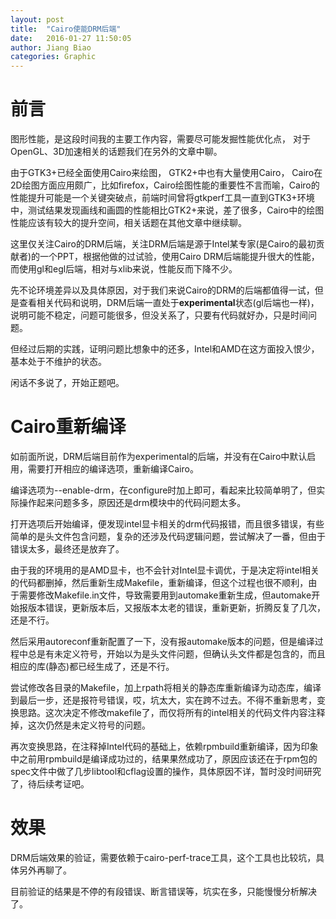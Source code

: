 ```yaml
---
layout: post
title:  "Cairo使能DRM后端"
date:   2016-01-27 11:50:05
author: Jiang Biao
categories: Graphic
---
```


# 前言
图形性能，是这段时间我的主要工作内容，需要尽可能发掘性能优化点， 对于OpenGL、3D加速相关的话题我们在另外的文章中聊。

由于GTK3+已经全面使用Cairo来绘图， GTK2+中也有大量使用Cairo， Cairo在2D绘图方面应用颇广，比如firefox，Cairo绘图性能的重要性不言而喻，Cairo的性能提升可能是一个关键突破点，前端时间曾将gtkperf工具一直到GTK3+环境中，测试结果发现画线和画圆的性能相比GTK2+来说，差了很多，Cairo中的绘图性能应该有较大的提升空间，相关话题在其他文章中继续聊。

这里仅关注Cairo的DRM后端，关注DRM后端是源于Intel某专家(是Cairo的最初贡献者)的一个PPT，根据他做的过试验，使用Cairo DRM后端能提升很大的性能，而使用gl和egl后端，相对与xlib来说，性能反而下降不少。

先不论环境差异以及具体原因，对于我们来说Cairo的DRM的后端都值得一试，但是查看相关代码和说明，DRM后端一直处于**experimental**状态(gl后端也一样)，说明可能不稳定，问题可能很多，但没关系了，只要有代码就好办，只是时间问题。

但经过后期的实践，证明问题比想象中的还多，Intel和AMD在这方面投入恨少，基本处于不维护的状态。

闲话不多说了，开始正题吧。

# Cairo重新编译

如前面所说，DRM后端目前作为experimental的后端，并没有在Cairo中默认启用，需要打开相应的编译选项，重新编译Cairo。

编译选项为--enable-drm，在configure时加上即可，看起来比较简单明了，但实际操作起来问题多多，原因还是drm模块中的代码问题太多。

打开选项后开始编译，便发现intel显卡相关的drm代码报错，而且很多错误，有些简单的是头文件包含问题，复杂的还涉及代码逻辑问题，尝试解决了一番，但由于错误太多，最终还是放弃了。

由于我的环境用的是AMD显卡，也不会针对Intel显卡调优，于是决定将intel相关的代码都删掉，然后重新生成Makefile，重新编译，但这个过程也很不顺利，由于需要修改Makefile.in文件，导致需要用到automake重新生成，但automake开始报版本错误，更新版本后，又报版本太老的错误，重新更新，折腾反复了几次，还是不行。

然后采用autoreconf重新配置了一下，没有报automake版本的问题，但是编译过程中总是有未定义符号，开始以为是头文件问题，但确认头文件都是包含的，而且相应的库(静态)都已经生成了，还是不行。

尝试修改各目录的Makefile，加上rpath将相关的静态库重新编译为动态库，编译到最后一步，还是报符号错误，哎，坑太大，实在跨不过去。不得不重新思考，变换思路。这次决定不修改makefile了，而仅将所有的intel相关的代码文件内容注释掉，这次仍然是未定义符号的问题。

再次变换思路，在注释掉Intel代码的基础上，依赖rpmbuild重新编译，因为印象中之前用rpmbuild是编译成功过的，结果果然成功了，原因应该还在于rpm包的spec文件中做了几步libtool和cflag设置的操作，具体原因不详，暂时没时间研究了，待后续考证吧。

# 效果

DRM后端效果的验证，需要依赖于cairo-perf-trace工具，这个工具也比较坑，具体另外再聊了。

目前验证的结果是不停的有段错误、断言错误等，坑实在多，只能慢慢分析解决了。




